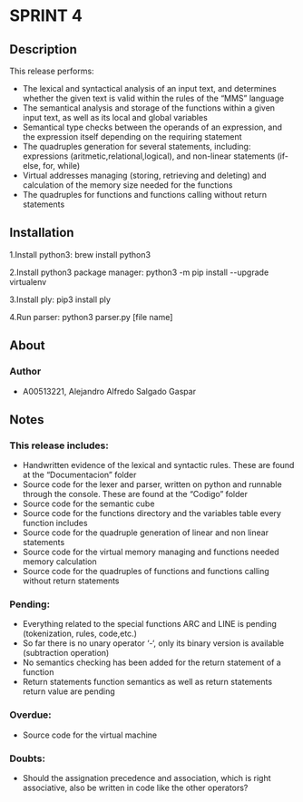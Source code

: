 # SPRINT 4

## Description
This release performs: 
* The lexical and syntactical analysis of an input text, and determines whether the given text is valid within the rules of the “MMS” language
* The semantical analysis and storage of the functions within a given input text, as well as its local and global variables
* Semantical type checks between the operands of an expression, and the expression itself depending on the requiring statement
* The quadruples generation for several statements, including: expressions (aritmetic,relational,logical), and non-linear statements (if-else, for, while)
* Virtual addresses managing (storing, retrieving and deleting) and calculation of the memory size needed for the functions
* The quadruples for functions and functions calling without return statements

## Installation 
1.Install python3: brew install python3

2.Install python3 package manager: python3 -m pip install --upgrade virtualenv

3.Install ply: pip3 install ply

4.Run parser: python3 parser.py [file name]
 

## About

### Author
* A00513221, Alejandro Alfredo Salgado Gaspar

## Notes
### This release includes:
* Handwritten evidence of the lexical and syntactic rules. These are found at the “Documentacion” folder
* Source code for the lexer and parser, written on python and runnable through the console. These are found at the “Codigo” folder
* Source code for the semantic cube
* Source code for the functions directory and the variables table every function includes
* Source code for the quadruple generation of linear and non linear statements
* Source code for the virtual memory managing and functions needed memory calculation
* Source code for the quadruples of functions and functions calling without return statements

### Pending:
* Everything related to the special functions ARC and LINE is pending (tokenization, rules, code,etc.)
* So far there is no unary operator ‘-‘, only its binary version is available (subtraction operation)
* No semantics checking has been added for the return statement of a function
* Return statements function semantics as well as return statements return value are pending

### Overdue:
* Source code for the virtual machine 

### Doubts:
* Should the assignation precedence and association, which is right associative, also be written in code like the other operators?
